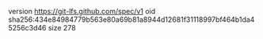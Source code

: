 version https://git-lfs.github.com/spec/v1
oid sha256:434e84984779b563e80a69b81a8944d12681f31118997bf464b1da45256c3d46
size 278

